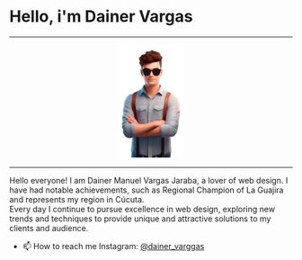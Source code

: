 <h1>Hello, i'm Dainer Vargas </h1> 
<hr>
<p align="center">
<img class="imagen" height="200px" src="jovenPrincipal-gafas.png" alt="joven-Animado"/>
</p>
<hr>
<p>Hello everyone! I am Dainer Manuel Vargas Jaraba, a lover
of web design. I have had notable achievements, such as
Regional Champion of La Guajira and represents my region
in Cúcuta. <br> Every day I continue to pursue excellence in web design, exploring new trends and techniques to provide unique and attractive solutions to my clients and audience. </p>

- 📫 How to reach me Instagram: [@dainer_varggas](https://www.instagram.com/dainer_varggas/)


